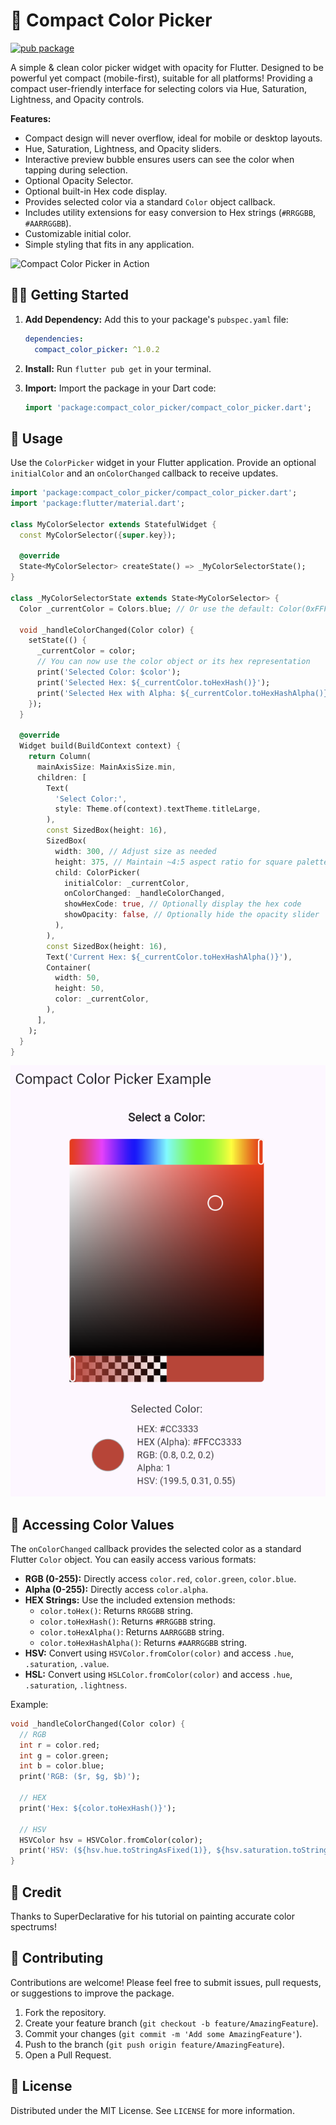 # 🦜 Compact Color Picker

[![pub package](https://img.shields.io/pub/v/compact_color_picker.svg)](https://pub.dev/packages/compact_color_picker)

A simple & clean color picker widget with opacity for Flutter. Designed to be powerful yet compact (mobile-first), suitable for all platforms! Providing a compact user-friendly interface for selecting colors via Hue, Saturation, Lightness, and Opacity controls.

**Features:**

*   Compact design will never overflow, ideal for mobile or desktop layouts. 
*   Hue, Saturation, Lightness, and Opacity sliders.
*   Interactive preview bubble ensures users can see the color when tapping during selection.
*   Optional Opacity Selector.
*   Optional built-in Hex code display.
*   Provides selected color via a standard `Color` object callback.
*   Includes utility extensions for easy conversion to Hex strings (`#RRGGBB`, `#AARRGGBB`).
*   Customizable initial color.
*   Simple styling that fits in any application.

<img src="https://raw.githubusercontent.com/brayflex/compact_color_picker/main/assets/compact_color_picker.gif" alt="Compact Color Picker in Action">

## 🧑‍🎨️ Getting Started

1.  **Add Dependency:**
    Add this to your package's `pubspec.yaml` file:

    ```yaml
    dependencies:
      compact_color_picker: ^1.0.2 
    ```

2.  **Install:**
    Run `flutter pub get` in your terminal.

3.  **Import:**
    Import the package in your Dart code:

    ```dart
    import 'package:compact_color_picker/compact_color_picker.dart';
    ```

## 🎨 Usage

Use the `ColorPicker` widget in your Flutter application. Provide an optional `initialColor` and an `onColorChanged` callback to receive updates.

```dart
import 'package:compact_color_picker/compact_color_picker.dart';
import 'package:flutter/material.dart';

class MyColorSelector extends StatefulWidget {
  const MyColorSelector({super.key});

  @override
  State<MyColorSelector> createState() => _MyColorSelectorState();
}

class _MyColorSelectorState extends State<MyColorSelector> {
  Color _currentColor = Colors.blue; // Or use the default: Color(0xFFF3C50B)

  void _handleColorChanged(Color color) {
    setState(() {
      _currentColor = color;
      // You can now use the color object or its hex representation
      print('Selected Color: $color');
      print('Selected Hex: ${_currentColor.toHexHash()}');
      print('Selected Hex with Alpha: ${_currentColor.toHexHashAlpha()}');
    });
  }

  @override
  Widget build(BuildContext context) {
    return Column(
      mainAxisSize: MainAxisSize.min,
      children: [
        Text(
          'Select Color:',
          style: Theme.of(context).textTheme.titleLarge,
        ),
        const SizedBox(height: 16),
        SizedBox(
          width: 300, // Adjust size as needed
          height: 375, // Maintain ~4:5 aspect ratio for square palette
          child: ColorPicker(
            initialColor: _currentColor,
            onColorChanged: _handleColorChanged,
            showHexCode: true, // Optionally display the hex code
            showOpacity: false, // Optionally hide the opacity slider
          ),
        ),
        const SizedBox(height: 16),
        Text('Current Hex: ${_currentColor.toHexHashAlpha()}'),
        Container(
          width: 50,
          height: 50,
          color: _currentColor,
        ),
      ],
    );
  }
}
```
<img src="https://raw.githubusercontent.com/brayflex/compact_color_picker/main/assets/compact_color_picker.png" alt="Compact Color Picker Values">

## 🌈 Accessing Color Values

The `onColorChanged` callback provides the selected color as a standard Flutter `Color` object. You can easily access various formats:

*   **RGB (0-255):** Directly access `color.red`, `color.green`, `color.blue`.
*   **Alpha (0-255):** Directly access `color.alpha`.
*   **HEX Strings:** Use the included extension methods:
    *   `color.toHex()`: Returns `RRGGBB` string.
    *   `color.toHexHash()`: Returns `#RRGGBB` string.
    *   `color.toHexAlpha()`: Returns `AARRGGBB` string.
    *   `color.toHexHashAlpha()`: Returns `#AARRGGBB` string.
*   **HSV:** Convert using `HSVColor.fromColor(color)` and access `.hue`, `.saturation`, `.value`.
*   **HSL:** Convert using `HSLColor.fromColor(color)` and access `.hue`, `.saturation`, `.lightness`.

Example:

```dart
void _handleColorChanged(Color color) {
  // RGB
  int r = color.red;
  int g = color.green;
  int b = color.blue;
  print('RGB: ($r, $g, $b)');

  // HEX
  print('Hex: ${color.toHexHash()}');

  // HSV
  HSVColor hsv = HSVColor.fromColor(color);
  print('HSV: (${hsv.hue.toStringAsFixed(1)}, ${hsv.saturation.toStringAsFixed(2)}, ${hsv.value.toStringAsFixed(2)})');
}
```

## 💖 Credit

Thanks to SuperDeclarative for his tutorial on painting accurate color spectrums!

## 🌱 Contributing

Contributions are welcome! Please feel free to submit issues, pull requests, or suggestions to improve the package.

1.  Fork the repository.
2.  Create your feature branch (`git checkout -b feature/AmazingFeature`).
3.  Commit your changes (`git commit -m 'Add some AmazingFeature'`).
4.  Push to the branch (`git push origin feature/AmazingFeature`).
5.  Open a Pull Request.

## 👔 License

Distributed under the MIT License. See `LICENSE` for more information.
